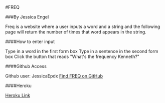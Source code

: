 #FREQ

###By Jessica Engel

Freq is a website where a user inputs a word and a string and the following page will return the number of times that word appears in the string.

####How to enter input

Type in a word in the first form box
Type in a sentence in the second form box
Click the button that reads "What's the frequency Kenneth?"

####Github Access

Github user: JessicaEpdx
[Find FREQ on GitHub](https://github.com/JessicaEpdx/freq.git)

####Heroku

[Heroku Link](https://github.com/JessicaEpdx/freq.git)
